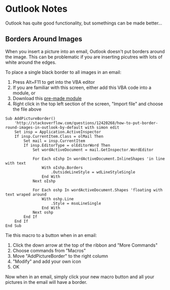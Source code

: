 # Outlook Notes

Outlook has quite good functionality, but somethings can be made better...

## Borders Around Images
When you insert a picture into an email, Outlook doesn't put borders around the image. This can be problematic if you are inserting picutres with lots of white around the edges.

To place a single black border to all images in an email:

1. Press Alt+F11 to get into the VBA editor
2. If you are familiar with this screen, either add this VBA code into a module, or 
3. Download this [pre-made module](Outlook_Tools.bas)
4. Right click in the top left section of the screen, "Import file" and choose the file above


```VBA
Sub AddPictureBorder()
    'http://stackoverflow.com/questions/12420268/how-to-put-border-round-images-in-outlook-by-default with simon edit
    Set insp = Application.ActiveInspector
    If insp.CurrentItem.Class = olMail Then
        Set mail = insp.CurrentItem
        If insp.EditorType = olEditorWord Then
            Set wordActiveDocument = mail.GetInspector.WordEditor

            For Each oIshp In wordActiveDocument.InlineShapes 'in line with text
                With oIshp.Borders
                    .OutsideLineStyle = wdLineStyleSingle
                End With
            Next oIshp

            For Each oshp In wordActiveDocument.Shapes 'floating with text wraped around
                With oshp.Line
                    .Style = msoLineSingle
                End With
            Next oshp
        End If
    End If
End Sub
```


Tie this macro to a button when in an email:
 
1. Click the down arrow at the top of the ribbon and "More Commands" 
2. Choose commands from "Macros"
3. Move "AddPictureBorder" to the right column
4. "Modify" and add your own icon
5. OK

Now when in an email, simply click your new macro button and all your pictures in the email will have a border.
